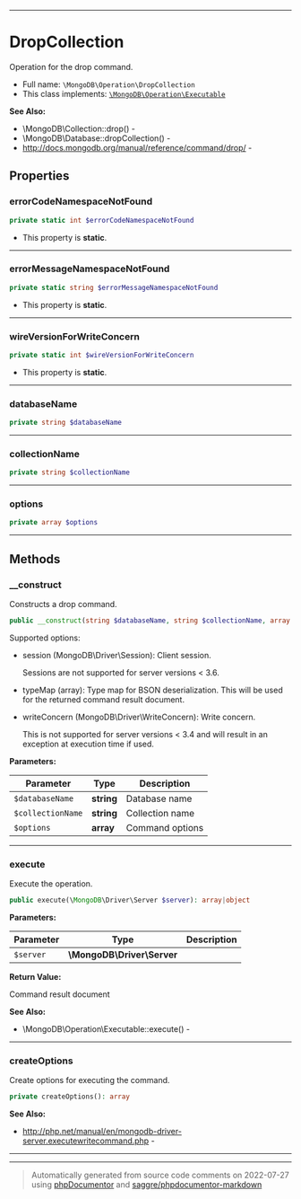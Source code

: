 ***

# DropCollection

Operation for the drop command.



* Full name: `\MongoDB\Operation\DropCollection`
* This class implements:
[`\MongoDB\Operation\Executable`](./Executable.md)

**See Also:**

* \MongoDB\Collection::drop() - 
* \MongoDB\Database::dropCollection() - 
* http://docs.mongodb.org/manual/reference/command/drop/ - 



## Properties


### errorCodeNamespaceNotFound



```php
private static int $errorCodeNamespaceNotFound
```



* This property is **static**.


***

### errorMessageNamespaceNotFound



```php
private static string $errorMessageNamespaceNotFound
```



* This property is **static**.


***

### wireVersionForWriteConcern



```php
private static int $wireVersionForWriteConcern
```



* This property is **static**.


***

### databaseName



```php
private string $databaseName
```






***

### collectionName



```php
private string $collectionName
```






***

### options



```php
private array $options
```






***

## Methods


### __construct

Constructs a drop command.

```php
public __construct(string $databaseName, string $collectionName, array $options = []): mixed
```

Supported options:

* session (MongoDB\Driver\Session): Client session.

  Sessions are not supported for server versions < 3.6.

* typeMap (array): Type map for BSON deserialization. This will be used
  for the returned command result document.

* writeConcern (MongoDB\Driver\WriteConcern): Write concern.

  This is not supported for server versions < 3.4 and will result in an
  exception at execution time if used.






**Parameters:**

| Parameter | Type | Description |
|-----------|------|-------------|
| `$databaseName` | **string** | Database name |
| `$collectionName` | **string** | Collection name |
| `$options` | **array** | Command options |




***

### execute

Execute the operation.

```php
public execute(\MongoDB\Driver\Server $server): array|object
```








**Parameters:**

| Parameter | Type | Description |
|-----------|------|-------------|
| `$server` | **\MongoDB\Driver\Server** |  |


**Return Value:**

Command result document


**See Also:**

* \MongoDB\Operation\Executable::execute() - 

***

### createOptions

Create options for executing the command.

```php
private createOptions(): array
```










**See Also:**

* http://php.net/manual/en/mongodb-driver-server.executewritecommand.php - 

***


***
> Automatically generated from source code comments on 2022-07-27 using [phpDocumentor](http://www.phpdoc.org/) and [saggre/phpdocumentor-markdown](https://github.com/Saggre/phpDocumentor-markdown)

